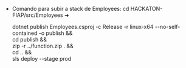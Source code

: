 - Comando para subir a stack de Employees:
  cd HACKATON-FIAP/src/Employees ➜

  dotnet publish Employees.csproj -c Release -r linux-x64 --no-self-contained -o publish && \
  cd publish && \
  zip -r ../function.zip . && \
  cd .. && \
  sls deploy --stage prod
